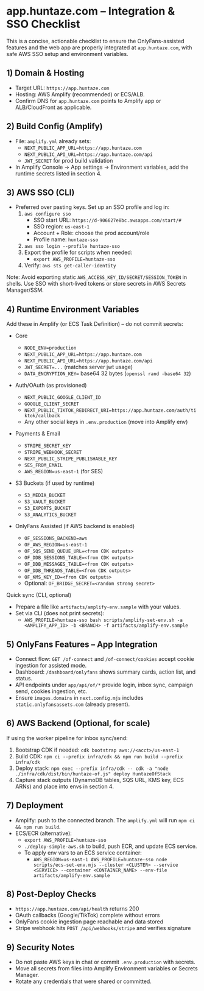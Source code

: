 # app.huntaze.com – Integration & SSO Checklist

This is a concise, actionable checklist to ensure the OnlyFans-assisted features and the web app are properly integrated at `app.huntaze.com`, with safe AWS SSO setup and environment variables.

## 1) Domain & Hosting
- Target URL: `https://app.huntaze.com`
- Hosting: AWS Amplify (recommended) or ECS/ALB.
- Confirm DNS for `app.huntaze.com` points to Amplify app or ALB/CloudFront as applicable.

## 2) Build Config (Amplify)
- File: `amplify.yml` already sets:
  - `NEXT_PUBLIC_APP_URL=https://app.huntaze.com`
  - `NEXT_PUBLIC_API_URL=https://app.huntaze.com/api`
  - `JWT_SECRET` for prod build validation
- In Amplify Console → App settings → Environment variables, add the runtime secrets listed in section 4.

## 3) AWS SSO (CLI)
- Preferred over pasting keys. Set up an SSO profile and log in:
  1. `aws configure sso`
     - SSO start URL: `https://d-906627e8bc.awsapps.com/start/#`
     - SSO region: `us-east-1`
     - Account + Role: choose the prod account/role
     - Profile name: `huntaze-sso`
  2. `aws sso login --profile huntaze-sso`
  3. Export the profile for scripts when needed:
     - `export AWS_PROFILE=huntaze-sso`
  4. Verify: `aws sts get-caller-identity`

Note: Avoid exporting static `AWS_ACCESS_KEY_ID/SECRET/SESSION_TOKEN` in shells. Use SSO with short‑lived tokens or store secrets in AWS Secrets Manager/SSM.

## 4) Runtime Environment Variables
Add these in Amplify (or ECS Task Definition) – do not commit secrets:

- Core
  - `NODE_ENV=production`
  - `NEXT_PUBLIC_APP_URL=https://app.huntaze.com`
  - `NEXT_PUBLIC_API_URL=https://app.huntaze.com/api`
  - `JWT_SECRET=...` (matches server jwt usage)
  - `DATA_ENCRYPTION_KEY=` base64 32 bytes (`openssl rand -base64 32`)

- Auth/OAuth (as provisioned)
  - `NEXT_PUBLIC_GOOGLE_CLIENT_ID`
  - `GOOGLE_CLIENT_SECRET`
  - `NEXT_PUBLIC_TIKTOK_REDIRECT_URI=https://app.huntaze.com/auth/tiktok/callback`
  - Any other social keys in `.env.production` (move into Amplify env)

- Payments & Email
  - `STRIPE_SECRET_KEY`
  - `STRIPE_WEBHOOK_SECRET`
  - `NEXT_PUBLIC_STRIPE_PUBLISHABLE_KEY`
  - `SES_FROM_EMAIL`
  - `AWS_REGION=us-east-1` (for SES)

- S3 Buckets (if used by runtime)
  - `S3_MEDIA_BUCKET`
  - `S3_VAULT_BUCKET`
  - `S3_EXPORTS_BUCKET`
  - `S3_ANALYTICS_BUCKET`

- OnlyFans Assisted (if AWS backend is enabled)
  - `OF_SESSIONS_BACKEND=aws`
  - `OF_AWS_REGION=us-east-1`
  - `OF_SQS_SEND_QUEUE_URL=<from CDK outputs>`
  - `OF_DDB_SESSIONS_TABLE=<from CDK outputs>`
  - `OF_DDB_MESSAGES_TABLE=<from CDK outputs>`
  - `OF_DDB_THREADS_TABLE=<from CDK outputs>`
  - `OF_KMS_KEY_ID=<from CDK outputs>`
  - Optional: `OF_BRIDGE_SECRET=<random strong secret>`

Quick sync (CLI, optional)
- Prepare a file like `artifacts/amplify-env.sample` with your values.
- Set via CLI (does not print secrets):
  - `AWS_PROFILE=huntaze-sso bash scripts/amplify-set-env.sh -a <AMPLIFY_APP_ID> -b <BRANCH> -f artifacts/amplify-env.sample`

## 5) OnlyFans Features – App Integration
- Connect flow: `GET /of-connect` and `/of-connect/cookies` accept cookie ingestion for assisted mode.
- Dashboard: `/dashboard/onlyfans` shows summary cards, action list, and status.
- API endpoints under `app/api/of/*` provide login, inbox sync, campaign send, cookies ingestion, etc.
- Ensure `images.domains` in `next.config.mjs` includes `static.onlyfansassets.com` (already present).

## 6) AWS Backend (Optional, for scale)
If using the worker pipeline for inbox sync/send:
1. Bootstrap CDK if needed: `cdk bootstrap aws://<acct>/us-east-1`
2. Build CDK: `npm ci --prefix infra/cdk && npm run build --prefix infra/cdk`
3. Deploy stack: `npm exec --prefix infra/cdk -- cdk -a "node ./infra/cdk/dist/bin/huntaze-of.js" deploy HuntazeOfStack`
4. Capture stack outputs (DynamoDB tables, SQS URL, KMS key, ECS ARNs) and place into envs in section 4.

## 7) Deployment
- Amplify: push to the connected branch. The `amplify.yml` will run `npm ci && npm run build`.
- ECS/ECR (alternative):
  - `export AWS_PROFILE=huntaze-sso`
  - `./deploy-simple-aws.sh` to build, push ECR, and update ECS service.
  - To apply env vars to an ECS service container:
    - `AWS_REGION=us-east-1 AWS_PROFILE=huntaze-sso node scripts/ecs-set-env.mjs --cluster <CLUSTER> --service <SERVICE> --container <CONTAINER_NAME> --env-file artifacts/amplify-env.sample`

## 8) Post‑Deploy Checks
- `https://app.huntaze.com/api/health` returns 200
- OAuth callbacks (Google/TikTok) complete without errors
- OnlyFans cookie ingestion page reachable and data stored
- Stripe webhook hits `POST /api/webhooks/stripe` and verifies signature

## 9) Security Notes
- Do not paste AWS keys in chat or commit `.env.production` with secrets.
- Move all secrets from files into Amplify Environment variables or Secrets Manager.
- Rotate any credentials that were shared or committed.
